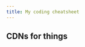 ```yaml
---
title: My coding cheatsheet
---
```

<h2>CDNs for things</h2>
<div id="cdn">
<pre>
<script src="https://gist.github.com/filiptronicek/a8a80bf0aa996beea3b28a11357acba4.js"></script>

</code>
</pre>
</div>